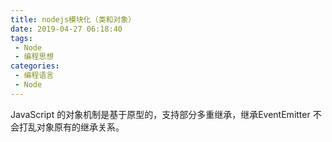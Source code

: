 ```yaml
---
title: nodejs模块化（类和对象）
date: 2019-04-27 06:18:40
tags: 
 - Node
 - 编程思想
categories: 
 - 编程语言
 - Node
---
```


JavaScript 的对象机制是基于原型的，支持部分多重继承，继承EventEmitter 不会打乱对象原有的继承关系。